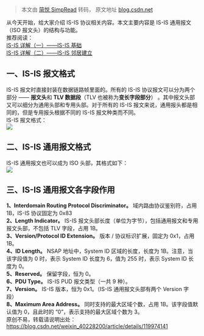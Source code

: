 > 本文由 [简悦 SimpRead](http://ksria.com/simpread/) 转码， 原文地址 [blog.csdn.net](https://blog.csdn.net/weixin_40228200/article/details/119974141)

从今天开始，给大家介绍 IS-IS 协议相关内容。本文主要内容是 IS-IS 通用报文（ISO 报文头）的结构与功能。  
推荐阅读：  
[IS-IS 详解（一）——IS-IS 基础](https://blog.csdn.net/weixin_40228200/article/details/119927300)  
[IS-IS 详解（二）——IS-IS 邻居建立](https://blog.csdn.net/weixin_40228200/article/details/119954928)

一、IS-IS 报文格式
------------

IS-IS 报文时直接封装在数据链路帧里面的。所有的 IS-IS 协议报文可以分为两个部分 —— **报文头**和 **TLV 数据段**（TLV 也被称为**变长字段部分**） 。其中报文头部又可以细分为通用头部和专用头部。对于所有的 IS-IS 报文来说，通用报头都是相同的，但是专用报头根据不同的 IS-IS 报文种类而不同。  
IS-IS 报文格式：  
![](https://img-blog.csdnimg.cn/1df4c2267fb84598a71bd6adf327c3f5.png?x-oss-process=image/watermark,type_ZHJvaWRzYW5zZmFsbGJhY2s,shadow_50,text_Q1NETiBAd2VpeGluXzQwMjI4MjAw,size_20,color_FFFFFF,t_70,g_se,x_16#pic_center)

二、IS-IS 通用报文格式
--------------

IS-IS 通用报文也可以成为 ISO 头部，其格式如下：  
![](https://img-blog.csdnimg.cn/c4c00f6e4b9f499eb72692e4e68d6f7f.png?x-oss-process=image/watermark,type_ZHJvaWRzYW5zZmFsbGJhY2s,shadow_50,text_Q1NETiBAd2VpeGluXzQwMjI4MjAw,size_20,color_FFFFFF,t_70,g_se,x_16#pic_center)

三、IS-IS 通用报文各字段作用
-----------------

**1、Interdomain Routing Protocol Discriminator。** 域内路由协议鉴别符，占用 1B，IS-IS 协议固定为 0x83  
**2、Length Indicator。** IS-IS 报文头部长度（单位为字节），包括通用报文和专用报文头部，不包括 TLV 字段，占用 1B。  
**3、Version/Protocol ID Extension。** 版本 / 协议标识扩展，固定为 0x1，占用 1B。  
**4、ID Length。** NSAP 地址中，System ID 区域的长度，长度为 1B。注意，当该字段值为 0 时，表示 System ID 长度为 6，值为 255 时，表示 System ID 长度为 0。  
**5、Reserved。** 保留字段，恒为 0。  
**6、PDU Type。** IS-IS PUD 报文类型（一共 9 种）。  
**7、Version。** IS-IS 版本，恒为 0x1。（IS-IS 通用报文头部有两个 Version 字段）  
**8、Maximum Area Address。** 同时支持的最大区域个数，占用 1B。该字段值默认值为 0，且此时的 “0”，表示支持的最大区域个数为 3。  
原创不易，转载请说明出处：https://blog.csdn.net/weixin_40228200/article/details/119974141